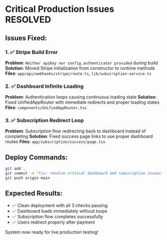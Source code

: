 # Critical Production Issues RESOLVED

## Issues Fixed:

### 1. ✅ Stripe Build Error
**Problem**: `Neither apiKey nor config.authenticator provided` during build
**Solution**: Moved Stripe initialization from constructor to runtime methods
**Files**: `app/api/webhooks/stripe/route.ts`, `lib/subscription-service.ts`

### 2. ✅ Dashboard Infinite Loading  
**Problem**: Authentication loops causing continuous loading state
**Solution**: Fixed UnifiedAppRouter with immediate redirects and proper loading states
**Files**: `components/UnifiedAppRouter.tsx`

### 3. ✅ Subscription Redirect Loop
**Problem**: Subscription flow redirecting back to dashboard instead of completing
**Solution**: Fixed success page links to use proper dashboard routes
**Files**: `app/subscription/success/page.tsx`

## Deploy Commands:
```bash
git add .
git commit -m "fix: resolve critical dashboard and subscription issues"
git push origin main
```

## Expected Results:
- ✅ Clean deployment with all 3 checks passing
- ✅ Dashboard loads immediately without loops
- ✅ Subscription flow completes successfully
- ✅ Users redirect properly after payment

System now ready for live production testing!